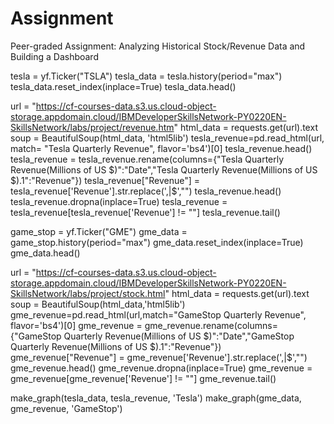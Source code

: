 # Assignment
Peer-graded Assignment: Analyzing Historical Stock/Revenue Data and Building a Dashboard

tesla = yf.Ticker("TSLA")
tesla_data = tesla.history(period="max")
tesla_data.reset_index(inplace=True)
tesla_data.head()


url = "https://cf-courses-data.s3.us.cloud-object-storage.appdomain.cloud/IBMDeveloperSkillsNetwork-PY0220EN-SkillsNetwork/labs/project/revenue.htm"
html_data = requests.get(url).text
soup = BeautifulSoup(html_data, 'html5lib')
tesla_revenue=pd.read_html(url, match= "Tesla Quarterly Revenue", flavor='bs4')[0]
tesla_revenue.head()
tesla_revenue = tesla_revenue.rename(columns={"Tesla Quarterly Revenue(Millions of US $)":"Date","Tesla Quarterly Revenue(Millions of US $).1":"Revenue"})
tesla_revenue["Revenue"] = tesla_revenue['Revenue'].str.replace(',|\$',"") 
tesla_revenue.head()
tesla_revenue.dropna(inplace=True)
tesla_revenue = tesla_revenue[tesla_revenue['Revenue'] != ""]
tesla_revenue.tail()


game_stop = yf.Ticker("GME")
gme_data = game_stop.history(period="max")
gme_data.reset_index(inplace=True)
gme_data.head()

url = "https://cf-courses-data.s3.us.cloud-object-storage.appdomain.cloud/IBMDeveloperSkillsNetwork-PY0220EN-SkillsNetwork/labs/project/stock.html"
html_data = requests.get(url).text
soup = BeautifulSoup(html_data,'html5lib')
gme_revenue=pd.read_html(url,match="GameStop Quarterly Revenue", flavor='bs4')[0]
gme_revenue = gme_revenue.rename(columns={"GameStop Quarterly Revenue(Millions of US $)":"Date","GameStop Quarterly Revenue(Millions of US $).1":"Revenue"}) 
gme_revenue["Revenue"] = gme_revenue['Revenue'].str.replace(',|\$',"") 
gme_revenue.head() gme_revenue.dropna(inplace=True)
gme_revenue = gme_revenue[gme_revenue['Revenue'] != ""]
gme_revenue.tail()

make_graph(tesla_data, tesla_revenue, 'Tesla')
make_graph(gme_data, gme_revenue, 'GameStop')
